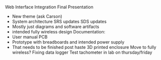 Web Interface Integration
Final Presentation
- New theme (ask Carson)
- System architecture
SRS updates
SDS updates
- Mostly just diagrams and software artifacts
- intended fully wireless design
Documentation:
- User manual
PCB
- Prototype with breadboards and intended power supply
- That needs to be finished post haste
3D printed enclosure
Move to fully wireless?
Fixing data logger
Test tachometer in lab on thursday/friday